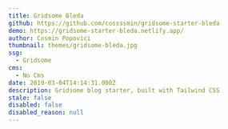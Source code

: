 ```yaml
---
title: Gridsome Bleda
github: https://github.com/cossssmin/gridsome-starter-bleda
demo: https://gridsome-starter-bleda.netlify.app/
author: Cosmin Popovici
thumbnail: themes/gridsome-bleda.jpg
ssg:
  - Gridsome
cms:
  - No Cms
date: 2019-03-04T14:14:31.000Z
description: Gridsome blog starter, built with Tailwind CSS
stale: false
disabled: false
disabled_reason: null
---
```

